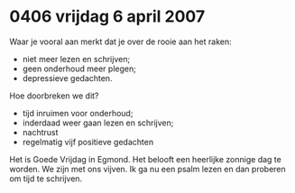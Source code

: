 # 0406 vrijdag 6 april 2007
Waar je vooral aan merkt dat je over de rooie aan het raken:
- niet meer lezen en schrijven;
- geen onderhoud meer plegen;
- depressieve gedachten.

Hoe doorbreken we dit?
- tijd inruimen voor onderhoud;
- inderdaad weer gaan lezen en schrijven;
- nachtrust
- regelmatig vijf positieve gedachten

Het is Goede Vrijdag in Egmond. Het belooft een heerlijke zonnige dag te worden. We zijn met ons vijven. Ik ga nu een psalm lezen en dan proberen om tijd te schrijven.
